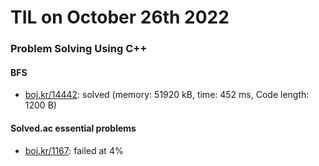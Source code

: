 # **TIL on October 26th 2022**
### Problem Solving Using C++
#### BFS
- [boj.kr/14442](../../../Problem%20Solving/boj/Breadth%20first%20search/14442-10-26-2022.cpp): solved (memory: 51920 kB, time: 452 ms, Code length: 1200 B)

#### Solved.ac essential problems
- [boj.kr/1167](../../../Problem%20Solving/boj/1167-10-25-2022.cpp): failed at 4%